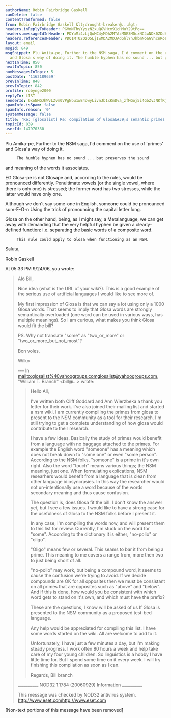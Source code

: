 ```yaml
---
authorName: Robin Fairbridge Gaskell
canDelete: false
contentTrasformed: false
from: Robin Fairbridge Gaskell &lt;drought-breaker@...&gt;
headers.inReplyToHeader: PGVmNThyYyszN2xuQGVHcm91cHMuY29tPg==
headers.messageIdInHeader: PDYuMi4zLjQuMC4yMDA2MTAzMDE3MDcxNC4wNDk0ZDdhMEBwby5wYWNpZmljLm5ldC5hdT4=
headers.referencesHeader: PDQ1MTU2QzQ5LjIwMDA2MDJAdGhlYnJhbmNoaGVhcnRoLm5ldD4gPGVmNThyYyszN2xuQGVHcm91cHMuY29tPg==
layout: email
msgId: 849
msgSnippet: Plu Amika-pe, Further to the NSM saga, I d comment on the use of primes
  and Glosa s way of doing it. The humble hyphen has no sound ... but preserves the
nextInTime: 850
nextInTopic: 850
numMessagesInTopic: 5
postDate: '1162189659'
prevInTime: 848
prevInTopic: 842
profile: robynge2000
replyTo: LIST
senderId: 6xoNMGJhWvLZvm0VPgNbu1wE4owyLivnJb1xKmDva_zfMGoj5i4GbZvJNKfKj2B-yzUfwWqnBzvgH_hsrXWJKfAb0QqwHPNZ6EuFUWsy7BHy8N3FX8up7tg51qj0IR8Z
spamInfo.isSpam: false
spamInfo.reason: '0'
systemMessage: false
title: 'Re: [glosalist] Re: compilation of Glosa&#39;s semantic primes'
topicId: 839
userId: 147970330
---
```


Plu Amika-pe,
         Further to the NSM saga, I'd comment on the use of 'primes' 
and Glosa's way of doing it.

         The humble hyphen has no sound ... but preserves the sound 
and meaning of the words it associates.

EG    Glosa-pe      is not      Glosape   and, according to the 
rules, would be pronounced differently.  Penultimate vowels (or the 
single vowel, where there is only one) is stressed; the former word 
has two stresses, while the latter would have only one.

Although we don't say  some-one  in English,  someone  could be pronounced
         sum-E-O-n      Using the trick of pronouncing the capital letter long.

Glosa on the other hand, being, as I might say, a Metalanguage, we 
can get away with demanding that the very helpful hyphen be given a 
clearly-defined function: i.e. separating the basic words of a composite word.

         This rule could apply to Glosa when functioning as an NSM.

Saluta,

Robin Gaskell

At 05:33 PM 9/24/06, you wrote:

>Alo Bill,
>
>Nice idea (what is the URL of your wiki?).
>This is a good example of the serious use of artificial languages I
>would like to see more of.
>
>My first impression of Glosa is that we can say a lot using only a
>1000 Glosa words.
>That seems to imply that Glosa words are strongly semantically
>overloaded (one word can be used in various ways, has multiple
>meanings). So I am curious, what makes you think Glosa would fit the bill?
>
>PS. Why not translate "some" as "two_or_more" or
>"two_or_more_but_not_most"?
>
>Bon voles.
>
>Wilko
>
>--- In 
><mailto:glosalist%40yahoogroups.com>glosalist@yahoogroups.com, 
>"William T. Branch" <bill@...> wrote:
> >
> > Hello All,
> >
> > I've written both Cliff Goddard and Ann Wierzbeka a thank you letter
>for
> > their work. I've also joined their mailing list and started a nsm wiki.
> > I am currently compiling the primes from glosa to present to the NSM
> > community as a tool for their research. I'm still trying to get a
> > complete understanding of how glosa would contribute to their research.
> >
> > I have a few ideas. Basically the study of primes would benefit from a
> > language with no baggage attached to the primes. For example the
>English
> > word "someone" has a meaning which does not break down to "some one" or
> > even "some person". According to the NSM folks, "someone" is a prime in
> > it's own right. Also the word "touch" means various things; the NSM
> > meaning, just one. When formulating explications, NSM researhers would
> > benefit from a language that is clean from other language
> > idiosyncrasies. In this way the researcher would not un-intentionally
> > use a word because of the words secondary meaning and thus cause
>confusion.
> >
> > The question is, does Glosa fit the bill. I don't know the answer yet,
> > but I see a few issues. I would like to have a strong case for the
> > usefulness of Glosa to the NSM folks before I present it.
> >
> > In any case, I'm compiling the words now, and will present them to this
> > list for review. Currently, I'm stuck on the word for "some". According
> > to the dictionary it is either, "no-polio" or "oligo".
> >
> > "Oligo" means few or several. This seams to bar it from being a prime.
> > This meaning to me covers a range from, more then two to just being
> > short of all.
> >
> > "no-polio" may work, but being a compound word, it seems to cause the
> > confusion we're trying to avoid. If we decide compounds are OK for all
> > opposites then we must be consistant on all primes that are opposites
> > such as "above" and "below". And if this is done, how would you be
> > consistent with which word gets to stand on it's own, and which must
> > have the prefix?
> >
> > These are the questions, I know will be asked of us If Glosa is
> > presented to the NSM community as a proposed test-bed language.
> >
> > Any help would be appreciated for compiling this list. I have some
>words
> > started on the wiki. All are welcome to add to it.
> >
> > Unfortunately, I have just a few minutes a day, but I'm making steady
> > progress. I work often 80 hours a week and help take care of my four
> > young children. So linguistics is a hobby I have little time for. But I
> > spend some time on it every week. I will try finishing this compilation
> > as soon as I can.
> >
> > Regards,
> > Bill branch
> >
>
>
>
>__________ NOD32 1.1784 (20060929) Information __________
>
>This message was checked by NOD32 antivirus system.
><http://www.eset.com>http://www.eset.com


[Non-text portions of this message have been removed]


